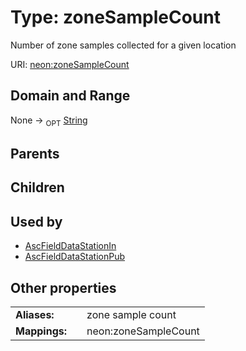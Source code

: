 
# Type: zoneSampleCount


Number of zone samples collected for a given location

URI: [neon:zoneSampleCount](https://data.neonscience.org/zoneSampleCount)


## Domain and Range

None ->  <sub>OPT</sub> [String](types/String.md)

## Parents


## Children


## Used by

 * [AscFieldDataStationIn](AscFieldDataStationIn.md)
 * [AscFieldDataStationPub](AscFieldDataStationPub.md)

## Other properties

|  |  |  |
| --- | --- | --- |
| **Aliases:** | | zone sample count |
| **Mappings:** | | neon:zoneSampleCount |

